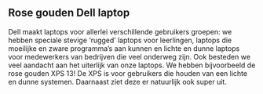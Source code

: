 ## Rose gouden Dell laptop

Dell maakt laptops voor allerlei verschillende gebruikers groepen: we hebben speciale stevige ‘rugged’ laptops voor leerlingen, laptops die moeilijke en zware programma’s aan kunnen en lichte en dunne laptops voor medewerkers van bedrijven die veel onderweg zijn. Ook besteden we veel aandacht aan het uiterlijk van onze laptops. We hebben bijvoorbeeld de rose gouden XPS 13! De XPS is voor gebruikers die houden van een lichte en dunne systemen. Daarnaast ziet deze er natuurlijk ook super uit.
